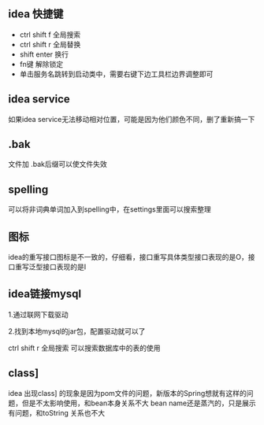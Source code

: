 ## idea 快捷键

* ctrl shift f 全局搜索
* ctrl shift r 全局替换
* shift enter 换行
* fn键 解除锁定
* 单击服务名跳转到启动类中，需要右键下边工具栏边界调整即可

## idea service

如果idea service无法移动相对位置，可能是因为他们颜色不同，删了重新搞一下

## .bak

文件加 .bak后缀可以使文件失效

## spelling

可以将非词典单词加入到spelling中，在settings里面可以搜索整理

## 图标

idea的重写接口图标是不一致的，仔细看，接口重写具体类型接口表现的是O，接口重写泛型接口表现的是I

## idea链接mysql

1.通过联网下载驱动

2.找到本地mysql的jar包，配置驱动就可以了

ctrl shift r 全局搜索 可以搜索数据库中的表的使用

## class]

idea 出现class] 的现象是因为pom文件的问题，新版本的Spring想就有这样的问题，但是不太影响使用，和bean本身关系不大
bean name还是蒸汽的，只是展示有问题，和toString 关系也不大

